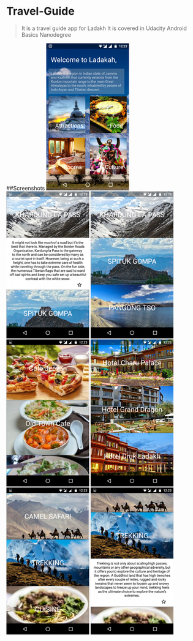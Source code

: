 # Travel-Guide
>It is a travel guide app for Ladakh
>It is covered in Udacity Android Basics Nanodegree

##Screenshots
![Screenshot1](ScreenShots/Screenshot_1.png)
![Screenshot1](ScreenShots/Screenshot_2.png)
![Screenshot1](ScreenShots/Screenshot_3.png)
![Screenshot1](ScreenShots/Screenshot_4.png)
![Screenshot1](ScreenShots/Screenshot_5.png)
![Screenshot1](ScreenShots/Screenshot_6.png)
![Screenshot1](ScreenShots/Screenshot_7.png)
